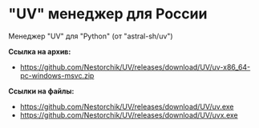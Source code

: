 # "UV" менеджер для России
Менеджер "UV" для "Python" (от "astral-sh/uv")

**Ссылка на архив:**
- https://github.com/Nestorchik/UV/releases/download/UV/uv-x86_64-pc-windows-msvc.zip

**Ссылки на файлы:**
- https://github.com/Nestorchik/UV/releases/download/UV/uv.exe
- https://github.com/Nestorchik/UV/releases/download/UV/uvx.exe
